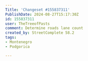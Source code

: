 ```yaml
---
Title: 'Changeset #155837311'
PublishDate: 2024-08-27T15:17:30Z
id: 155837311
user: TheTreeofPasts
comment: Determine roads lane count
created_by: StreetComplete 58.2
tags:
- Montenegro
- Podgorica

---
```

